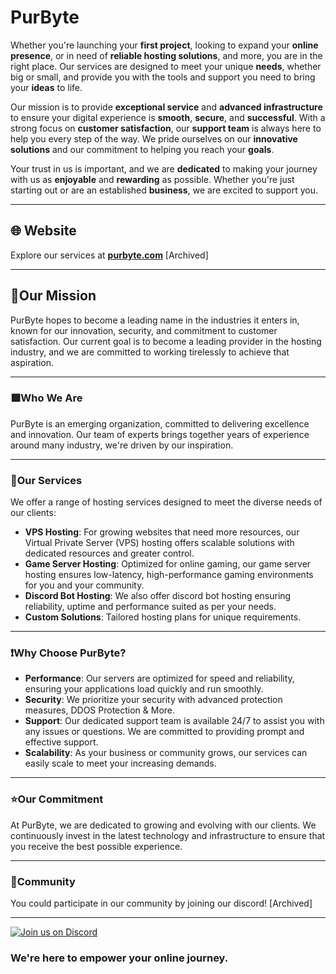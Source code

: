 # PurByte

Whether you're launching your __first project__, looking to expand your __online presence__, or in need of __reliable hosting solutions__, and more, you are in the right place. Our services are designed to meet your unique __needs__, whether big or small, and provide you with the tools and support you need to bring your __ideas__ to life.

Our mission is to provide __exceptional service__ and __advanced infrastructure__ to ensure your digital experience is __smooth__, __secure__, and __successful__. With a strong focus on __customer satisfaction__, our __support team__ is always here to help you every step of the way. We pride ourselves on our __innovative solutions__ and our commitment to helping you reach your __goals__.

Your trust in us is important, and we are __dedicated__ to making your journey with us as __enjoyable__ and __rewarding__ as possible. Whether you're just starting out or are an established __business__, we are excited to support you.

---

## 🌐 Website  
Explore our services at **[purbyte.com](https://purbyte.com)** [Archived]

---

## 🚩**Our Mission**  
PurByte hopes to become a leading name in the industries it enters in, known for our innovation, security, and commitment to customer satisfaction. Our current goal is to become a leading provider in the hosting industry, and we are committed to working tirelessly to achieve that aspiration.

---

### 🟪**Who We Are**  
PurByte is an emerging organization, committed to delivering excellence and innovation. Our team of experts brings together years of experience around many industry, we're driven by our inspiration.

---

### 💠**Our Services**  
We offer a range of hosting services designed to meet the diverse needs of our clients:

- **VPS Hosting**: For growing websites that need more resources, our Virtual Private Server (VPS) hosting offers scalable solutions with dedicated resources and greater control.
- **Game Server Hosting**: Optimized for online gaming, our game server hosting ensures low-latency, high-performance gaming environments for you and your community.
- **Discord Bot Hosting**: We also offer discord bot hosting ensuring reliability, uptime and performance suited as per your needs.
- **Custom Solutions**: Tailored hosting plans for unique requirements.

---

### ❗**Why Choose PurByte?**
- **Performance**: Our servers are optimized for speed and reliability, ensuring your applications load quickly and run smoothly.
- **Security**: We prioritize your security with advanced protection measures, DDOS Protection & More.
- **Support**: Our dedicated support team is available 24/7 to assist you with any issues or questions. We are committed to providing prompt and effective support.
- **Scalability**: As your business or community grows, our services can easily scale to meet your increasing demands. 

---

### ⭐**Our Commitment**  
At PurByte, we are dedicated to growing and evolving with our clients. We continuously invest in the latest technology and infrastructure to ensure that you receive the best possible experience.

------

### 💬**Community**
You could participate in our community by joining our discord! [Archived]

---

[![Join us on Discord](https://img.shields.io/discord/1076152760719900732?style=for-the-badge&logo=Discord&label=Join%20us%20on%20Discord&color=A020F0
)]('Link')

### We're here to empower your online journey.
